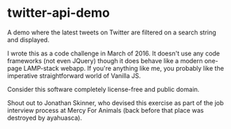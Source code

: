 # twitter-api-demo
A demo where the latest tweets on Twitter are filtered on a search string and displayed.

I wrote this as a code challenge in March of 2016. It doesn't use any code frameworks (not even JQuery) though it does behave like a modern one-page LAMP-stack webapp.  If you're anything like me, you probably like the imperative straightforward world of Vanilla JS.  

Consider this software completely license-free and public domain.

Shout out to Jonathan Skinner, who devised this exercise as part of the job interview process at Mercy For Animals (back before that place was destroyed by ayahuasca).
